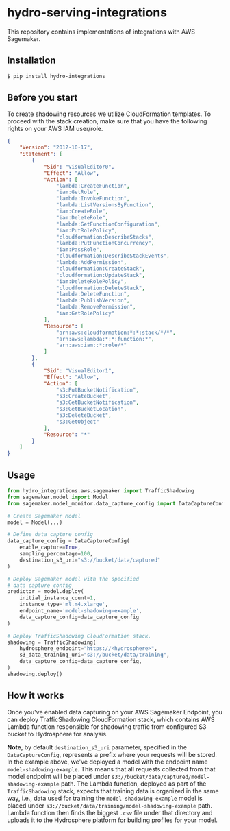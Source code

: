 # hydro-serving-integrations

This repository contains implementations of integrations with AWS Sagemaker.

## Installation 

```sh
$ pip install hydro-integrations
```

## Before you start

To create shadowing resources we utilize CloudFormation templates. To proceed with the stack creation, make sure that you have the following rights on your AWS IAM user/role. 

```json
{
    "Version": "2012-10-17",
    "Statement": [
        {
            "Sid": "VisualEditor0",
            "Effect": "Allow",
            "Action": [
                "lambda:CreateFunction",
                "iam:GetRole",
                "lambda:InvokeFunction",
                "lambda:ListVersionsByFunction",
                "iam:CreateRole",
                "iam:DeleteRole",
                "lambda:GetFunctionConfiguration",
                "iam:PutRolePolicy",
                "cloudformation:DescribeStacks",
                "lambda:PutFunctionConcurrency",
                "iam:PassRole",
                "cloudformation:DescribeStackEvents",
                "lambda:AddPermission",
                "cloudformation:CreateStack",
                "cloudformation:UpdateStack",
                "iam:DeleteRolePolicy",
                "cloudformation:DeleteStack",
                "lambda:DeleteFunction",
                "lambda:PublishVersion",
                "lambda:RemovePermission",
                "iam:GetRolePolicy"
            ],
            "Resource": [
                "arn:aws:cloudformation:*:*:stack/*/*",
                "arn:aws:lambda:*:*:function:*",
                "arn:aws:iam::*:role/*"
            ]
        },
        {
            "Sid": "VisualEditor1",
            "Effect": "Allow",
            "Action": [
                "s3:PutBucketNotification",
                "s3:CreateBucket",
                "s3:GetBucketNotification",
                "s3:GetBucketLocation",
                "s3:DeleteBucket",
                "s3:GetObject"
            ],
            "Resource": "*"
        }
    ]
}
```

## Usage

```python
from hydro_integrations.aws.sagemaker import TrafficShadowing
from sagemaker.model import Model
from sagemaker.model_monitor.data_capture_config import DataCaptureConfig

# Create Sagemaker Model 
model = Model(...)

# Define data capture config
data_capture_config = DataCaptureConfig(
    enable_capture=True,
    sampling_percentage=100,
    destination_s3_uri="s3://bucket/data/captured"
)

# Deploy Sagemaker model with the specified 
# data capture config
predictor = model.deploy(
    initial_instance_count=1,
    instance_type='ml.m4.xlarge',
    endpoint_name='model-shadowing-example',
    data_capture_config=data_capture_config
)

# Deploy TrafficShadowing CloudFormation stack. 
shadowing = TrafficShadowing(
    hydrosphere_endpoint="https://<hydrosphere>", 
    s3_data_training_uri="s3://bucket/data/training",
    data_capture_config=data_capture_config,
)
shadowing.deploy()
```

## How it works

Once you've enabled data capturing on your AWS Sagemaker Endpoint, you can deploy TrafficShadowing CloudFormation stack, which contains AWS Lambda function responsible for shadowing traffic from configured S3 bucket to Hydrosphere for analysis.

**Note**, by default `destination_s3_uri` parameter, specified in the `DataCaptureConfig`, represents a prefix where your requests will be stored. In the example above, we've deployed a model with the endpoint name `model-shadowing-example`. This means that all requests collected from that model endpoint will be placed under `s3://bucket/data/captured/model-shadowing-example` path. The Lambda function, deployed as part of the `TrafficShadowing` stack, expects that training data is organized in the same way, i.e., data used for training the `model-shadowing-example` model is placed under `s3://bucket/data/training/model-shadowing-example` path. Lambda function then finds the biggest `.csv` file under that directory and uploads it to the Hydrosphere platform for building profiles for your model.

